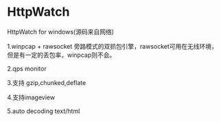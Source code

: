 # HttpWatch
HttpWatch for windows(源码来自网络)

1.winpcap + rawsocket 旁路模式的双抓包引擎，rawsocket可用在无线环境，但是有一定的丢包率，winpcap则不会。

2.qps monitor

3.支持 gzip,chunked,deflate 

4.支持imageview

5.auto decoding text/html
